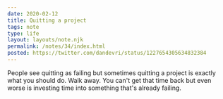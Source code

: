 ```yaml
---
date: 2020-02-12
title: Quitting a project
tags: note
type: life
layout: layouts/note.njk
permalink: /notes/34/index.html
posted: https://twitter.com/dandevri/status/1227654305634832384
---
```


People see quitting as failing but sometimes quitting a project is exactly what you should do. Walk away. You can't get that time back but even worse is investing time into something that's already failing.
